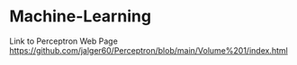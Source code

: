 # Machine-Learning
Link to Perceptron Web Page
https://github.com/jalger60/Perceptron/blob/main/Volume%201/index.html

